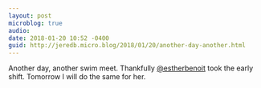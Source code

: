 ```yaml
---
layout: post
microblog: true
audio: 
date: 2018-01-20 10:52 -0400
guid: http://jeredb.micro.blog/2018/01/20/another-day-another.html
---
```

Another day, another swim meet. Thankfully [@estherbenoit](https://micro.blog/estherbenoit) took the early shift. Tomorrow I will do the same for her.
